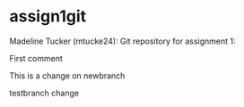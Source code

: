 # assign1git
Madeline Tucker (mtucke24): Git repository for assignment 1:

First comment

This is a change on newbranch

testbranch change

